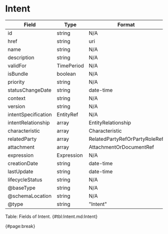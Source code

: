 <!--
    ATTENTION: This file was generated via gradle!
               Do NOT manually edit this file! Any such changes will be overwritten!
-->

# Intent

| Field | Type | Format | Required |
| ------- | ------- | ------- | --- |
| id | string | N/A | No |
| href | string | uri | No |
| name | string | N/A | No |
| description | string | N/A | No |
| validFor | TimePeriod | N/A | No |
| isBundle | boolean | N/A | No |
| priority | string | N/A | No |
| statusChangeDate | string | date-time | No |
| context | string | N/A | No |
| version | string | N/A | No |
| intentSpecification | EntityRef | N/A | No |
| intentRelationship | array | EntityRelationship | No |
| characteristic | array | Characteristic | No |
| relatedParty | array | RelatedPartyRefOrPartyRoleRef | No |
| attachment | array | AttachmentOrDocumentRef | No |
| expression | Expression | N/A | No |
| creationDate | string | date-time | No |
| lastUpdate | string | date-time | No |
| lifecycleStatus | string | N/A | No |
| @baseType | string | N/A | No |
| @schemaLocation | string | N/A | No |
| @type | string | "Intent" | Yes |

Table: Fields of Intent. {#tbl:Intent.md:Intent}

{#page:break}
